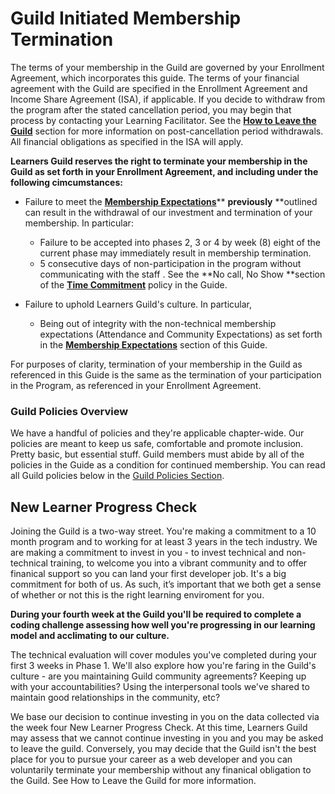 # Guild Initiated Membership Termination

The terms of your membership in the Guild are governed by your Enrollment Agreement, which incorporates this guide. The terms of your financial agreement with the Guild are specified in the Enrollment Agreement and Income Share Agreement \(ISA\), if applicable. If you decide to withdraw from the program after the stated cancellation period, you may begin that process by contacting your Learning Facilitator. See the [**How to Leave the Guild**](/General/Membership/learner-initiated-membership-cancelation-period.md) section for more information on post-cancellation period withdrawals. All financial obligations as specified in the ISA will apply.

**Learners Guild reserves the right to terminate your membership in the Guild as set forth in your Enrollment Agreement, and including under the following cimcumstances:**

* Failure to meet the [**Membership Expectations**](/General/Membership/membership-expectations.md)** **previously** **outlined can result in the withdrawal of our investment and termination of your membership. In particular:

  * Failure to be accepted into phases 2, 3 or 4 by week \(8\) eight of the current phase may immediately result in membership termination.
  * 5 consecutive days of non-participation in the program without communicating with the staff . See the **No call, No Show **section of the [**Time Commitment**](//Policies/Time_Commitment.md) policy in the Guide.

* Failure to uphold Learners Guild's culture. In particular,

  * Being out of integrity with the non-technical membership expectations \(Attendance and Community Expectations\) as set forth in the [**Membership Expectations**](/General/Membership/membership-expectations.md) section of this Guide.

For purposes of clarity, termination of your membership in the Guild as referenced in this Guide is the same as the termination of your participation in the Program, as referenced in your Enrollment Agreement.

### **Guild Policies Overview**

We have a handful of policies and they're applicable chapter-wide. Our policies are meant to keep us safe, comfortable and promote inclusion. Pretty basic, but essential stuff. Guild members must abide by all of the policies in the Guide as a condition for continued membership. You can read all Guild policies below in the [Guild Policies Section](/Policies/README.md).

## New Learner Progress Check

Joining the Guild is a two-way street. You're making a commitment to a 10 month program and to working for at least 3 years in the tech industry. We are making a commitment to invest in you - to invest technical and non-technical training, to welcome you into a vibrant community and to offer finanical support so you can land your first developer job. It's a big commitment for both of us. As such, it’s important that we both get a sense of whether or not this is the right learning enviroment for you.

**During your fourth week at the Guild you'll be required to complete a coding challenge assessing how well you're progressing in our learning model and acclimating to our culture.**

The technical evaluation will cover modules you've completed during your first 3 weeks in Phase 1. We'll also explore how you're faring in the Guild's culture - are you maintaining Guild community agreements? Keeping up with your accountabilities? Using the interpersonal tools we've shared to maintain good relationships in the community, etc?

We base our decision to continue investing in you on the data collected via the week four New Learner Progress Check. At this time, Learners Guild may assess that we cannot continue investing in you and you may be asked to leave the guild. Conversely, you may decide that the Guild isn't the best place for you to pursue your career as a web developer and you can voluntarily terminate your membership without any finanical obligation to the Guild. See How to Leave the Guild for more information.

